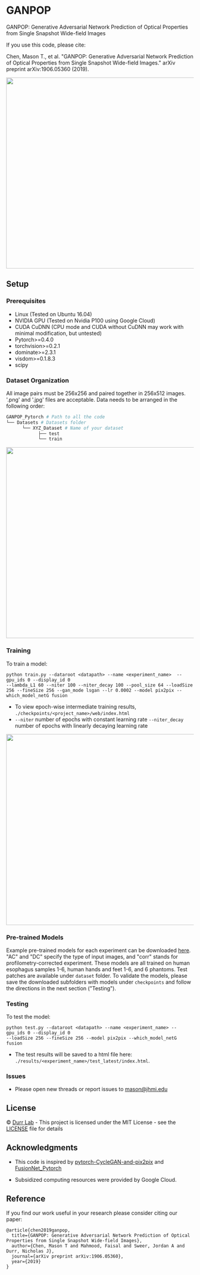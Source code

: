 # GANPOP
GANPOP: Generative Adversarial Network Prediction of Optical Properties from Single Snapshot Wide-field Images

If you use this code, please cite:

Chen, Mason T., et al. "GANPOP: Generative Adversarial Network Prediction of Optical Properties from Single Snapshot Wide-field Images." arXiv preprint arXiv:1906.05360 (2019).


<img src="https://github.com/masontchen/GANPOP_Pytorch/blob/master/imgs/Fig_1.jpg" width="512"/> 

## Setup

### Prerequisites

- Linux (Tested on Ubuntu 16.04)
- NVIDIA GPU (Tested on Nvidia P100 using Google Cloud)
- CUDA CuDNN (CPU mode and CUDA without CuDNN may work with minimal modification, but untested)
- Pytorch>=0.4.0
- torchvision>=0.2.1
- dominate>=2.3.1
- visdom>=0.1.8.3
- scipy

### Dataset Organization

All image pairs must be 256x256 and paired together in 256x512 images. '.png' and '.jpg' files are acceptable. Data needs to be arranged in the following order:

```bash
GANPOP_Pytorch # Path to all the code
└── Datasets # Datasets folder
      └── XYZ_Dataset # Name of your dataset
            ├── test
            └── train
```
<img src="https://github.com/masontchen/GANPOP_Pytorch/blob/master/imgs/Figure2.jpg" width="512"/>

### Training

To train a model:
```
python train.py --dataroot <datapath> --name <experiment_name>  --gpu_ids 0 --display_id 0 
--lambda_L1 60 --niter 100 --niter_decay 100 --pool_size 64 --loadSize 256 --fineSize 256 --gan_mode lsgan --lr 0.0002 --model pix2pix --which_model_netG fusion
```
- To view epoch-wise intermediate training results, `./checkpoints/<project_name>/web/index.html`
- `--niter` number of epochs with constant learning rate `--niter_decay` number of epochs with linearly decaying learning rate

<img src="https://github.com/masontchen/GANPOP_Pytorch/blob/master/imgs/Network.jpg" width="512"/> 

### Pre-trained Models

Example pre-trained models for each experiment can be downloaded [here](https://drive.google.com/drive/folders/1Qyh3k0MTiSJqTVIJnZ1KNFERv8NWPkR3?usp=sharing). "AC" and "DC" specify the type of input images, and "corr" stands for profilometry-corrected experiment. These models are all trained on human esophagus samples 1-6, human hands and feet 1-6, and 6 phantoms. Test patches are available under `dataset` folder. To validate the models, please save the downloaded subfolders with models under `checkpoints` and follow the directions in the next section ("Testing").



### Testing

To test the model:
```
python test.py --dataroot <datapath> --name <experiment_name> --gpu_ids 0 --display_id 0 
--loadSize 256 --fineSize 256 --model pix2pix --which_model_netG fusion
```
- The test results will be saved to a html file here: `./results/<experiment_name>/test_latest/index.html`.

### Issues

- Please open new threads or report issues to mason@jhmi.edu

## License
© [Durr Lab](https://durr.jhu.edu) - This project is licensed under the MIT License - see the [LICENSE](LICENSE) file for details

## Acknowledgments
- This code is inspired by [pytorch-CycleGAN-and-pix2pix](https://github.com/junyanz/pytorch-CycleGAN-and-pix2pix) and [FusionNet_Pytorch](https://github.com/GunhoChoi/FusionNet_Pytorch)
* Subsidized computing resources were provided by Google Cloud.

## Reference
If you find our work useful in your research please consider citing our paper:
```
@article{chen2019ganpop,
  title={GANPOP: Generative Adversarial Network Prediction of Optical Properties from Single Snapshot Wide-field Images},
  author={Chen, Mason T and Mahmood, Faisal and Sweer, Jordan A and Durr, Nicholas J},
  journal={arXiv preprint arXiv:1906.05360},
  year={2019}
}
```
